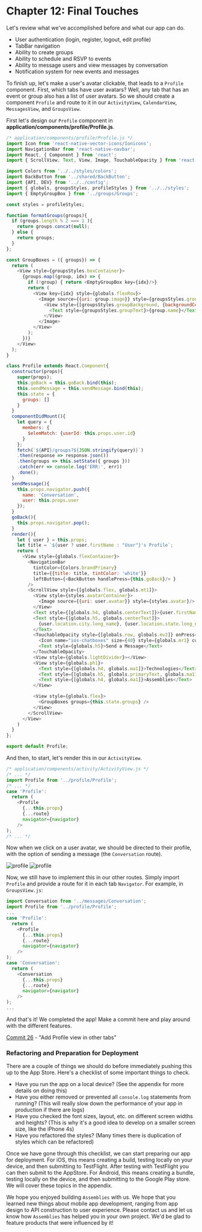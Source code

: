 # Chapter 12: Final Touches

Let's review what we've accomplished before and what our app can do. 

- User authentication (login, register, logout, edit profile)
- TabBar navigation 
- Ability to create groups
- Ability to schedule and RSVP to events
- Ability to message users and view messages by conversation
- Notification system for new events and messages

To finish up, let's make a user's avatar clickable, that leads to a `Profile` component. First, which tabs have user avatars? Well, any tab that has an event or group also has a list of user avatars. So we should create a component `Profile` and route to it in our `ActivityView`, `CalendarView`, `MessagesView`, and `GroupsView`.

First let's design our `Profile` component in **application/components/profile/Profile.js**.

```javascript
/* application/components/profile/Profile.js */
import Icon from 'react-native-vector-icons/Ionicons';
import NavigationBar from 'react-native-navbar';
import React, { Component } from 'react';
import { ScrollView, Text, View, Image, TouchableOpacity } from 'react-native';

import Colors from '../../styles/colors';
import BackButton from '../shared/BackButton';
import {API, DEV} from '../../config';
import { globals, groupsStyles, profileStyles } from '../../styles';
import { EmptyGroupBox } from '../groups/Groups';

const styles = profileStyles;

function formatGroups(groups){
  if (groups.length % 2 === 1 ){
    return groups.concat(null);
  } else {
    return groups;
  }
};

const GroupBoxes = ({ groups}) => {
  return (
    <View style={groupsStyles.boxContainer}>
      {groups.map((group, idx) => {
        if (!group) { return <EmptyGroupBox key={idx}/>}
        return (
          <View key={idx} style={globals.flexRow}>
            <Image source={{uri: group.image}} style={groupsStyles.groupImage}>
              <View style={[groupsStyles.groupBackground, {backgroundColor: group.color,}]} >
                <Text style={groupsStyles.groupText}>{group.name}</Text>
              </View>
            </Image>
          </View>
        );
      })}
    </View>
  );
}

class Profile extends React.Component{
  constructor(props){
    super(props);
    this.goBack = this.goBack.bind(this);
    this.sendMessage = this.sendMessage.bind(this);
    this.state = {
      groups: []
    }
  }
  componentDidMount(){
    let query = {
      members: {
        $elemMatch: {userId: this.props.user.id}
      }
    };
    fetch(`${API}/groups?${JSON.stringify(query)}`)
    .then(response => response.json())
    .then(groups => this.setState({ groups }))
    .catch(err => console.log('ERR:', err))
    .done();
  }
  sendMessage(){
    this.props.navigator.push({
      name: 'Conversation',
      user: this.props.user
    });
  }
  goBack(){
    this.props.navigator.pop();
  }
  render(){
    let { user } = this.props;
    let title = `${user ? user.firstName : "User"}'s Profile`;
    return (
      <View style={globals.flexContainer}>
        <NavigationBar
          tintColor={Colors.brandPrimary}
          title={{title: title, tintColor: 'white'}}
          leftButton={<BackButton handlePress={this.goBack}/> }
        />
        <ScrollView style={[globals.flex, globals.mt1]}>
          <View style={styles.avatarContainer}>
            <Image source={{uri: user.avatar}} style={styles.avatar}/>
          </View>
          <Text style={[globals.h4, globals.centerText]}>{user.firstName} {user.lastName}</Text>
          <Text style={[globals.h5, globals.centerText]}>
            {user.location.city.long_name}, {user.location.state.long_name}
          </Text>
          <TouchableOpacity style={[globals.row, globals.mv2]} onPress={this.sendMessage}>
            <Icon name="ios-chatboxes" size={40} style={globals.mr1} color={Colors.brandPrimary}/>
            <Text style={globals.h5}>Send a Message</Text>
          </TouchableOpacity>
          <View style={globals.lightDivider}></View>
          <View style={globals.ph1}>
            <Text style={[globals.h4, globals.ma1]}>Technologies</Text>
            <Text style={[globals.h5, globals.primaryText, globals.ma1]}>{user.technologies.join(', ')}</Text>
            <Text style={[globals.h4, globals.ma1]}>Assemblies</Text>
          </View>

          <View style={globals.flex}>
            <GroupBoxes groups={this.state.groups} />
          </View>
        </ScrollView>
      </View>
    )
  }
};

export default Profile;
```

And then, to start, let's render this in our `ActivityView`.

```javascript
/* application/components/activity/ActivityView.js */
/* ... */
import Profile from '../profile/Profile';
/* ... */
case 'Profile':
  return (
    <Profile
      {...this.props}
      {...route}
      navigator={navigator}
    />
);
/* ... */
```

Now when we click on a user avatar, we should be directed to their profile, with the option of sending a message (the `Conversation` route).

![profile](/images/chapter-13/profile-1.png)
![profile](/images/chapter-13/profile-2.png)

Now, we still have to implement this in our other routes. Simply import `Profile` and provide a route for it in each tab `Navigator`. For example, in `GroupsView.js`:

```javascript
import Conversation from '../messages/Conversation';
import Profile from '../profile/Profile';
...
case 'Profile':
  return (
    <Profile
      {...this.props}
      {...route}
      navigator={navigator}
    />
);
case 'Conversation':
  return (
    <Conversation
      {...this.props}
      {...route}
      navigator={navigator}
    />
);
...
```

And that's it! We completed the app! Make a commit here and play around with the different features.

[Commit 26](https://github.com/buildreactnative/assemblies-tutorial/tree/7c8f56213c64e2490b6de7bf3deed0863197f7ee) - "Add Profile view in other tabs"

### Refactoring and Preparation for Deployment

There are a couple of things we should do before immediately pushing this up to the App Store. Here's a checklist of some important things to check.

- Have you run the app on a local device? (See the appendix for more details on doing this)
- Have you either removed or prevented all `console.log` statements from running? (This will really slow down the performance of your app in production if there are logs)
- Have you checked the font sizes, layout, etc. on different screen widths and heights? (This is why it's a good idea to develop on a smaller screen size, like the iPhone 4s)
- Have you refactored the styles? (Many times there is duplication of styles which can be refactored)

Once we have gone through this checklist, we can start preparing our app for deployment. For iOS, this means creating a build, testing locally on your device, and then submitting to TestFlight. After testing with TestFlight you can then submit to the AppStore. For Android, this means creating a bundle, testing locally on the device, and then submitting to the Google Play store. We will cover these topics in the appendix.

We hope you enjoyed building `Assemblies` with us. We hope that you learned new things about mobile app development, ranging from app design to API construction to user experience. Please contact us and let us know how `Assemblies` has helped you in your own project. We'd be glad to feature products that were influenced by it!



